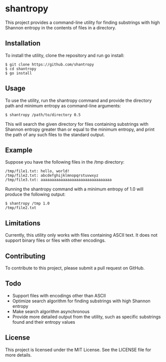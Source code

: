 # shantropy

This project provides a command-line utility for finding substrings with high Shannon entropy in the contents of files in a directory.

## Installation

To install the utility, clone the repository and run go install:
 
```
$ git clone https://github.com/shantropy
$ cd shantropy
$ go install
```

## Usage

To use the utility, run the shantropy command and provide the directory path and minimum entropy as command-line arguments:

```
$ shantropy /path/to/directory 0.5
```

This will search the given directory for files containing substrings with Shannon entropy greater than or equal to the minimum entropy, and print the path of any such files to the standard output.

## Example

Suppose you have the following files in the /tmp directory:

```
/tmp/file1.txt: hello, world!
/tmp/file2.txt: abcdefghijklmnopqrstuvwxyz
/tmp/file3.txt: aaaaaaaaaaaaaaaaaaaaaaaaaaaaaaaa
```

Running the shantropy command with a minimum entropy of 1.0 will produce the following output:

```
$ shantropy /tmp 1.0
/tmp/file2.txt
```

## Limitations

Currently, this utility only works with files containing ASCII text. It does not support binary files or files with other encodings.

## Contributing

To contribute to this project, please submit a pull request on GitHub.

## Todo

* Support files with encodings other than ASCII
* Optimize search algorithm for finding substrings with high Shannon entropy
* Make search algorithm asynchronous
* Provide more detailed output from the utility, such as specific substrings found and their entropy values


## License

This project is licensed under the MIT License. See the LICENSE file for more details.